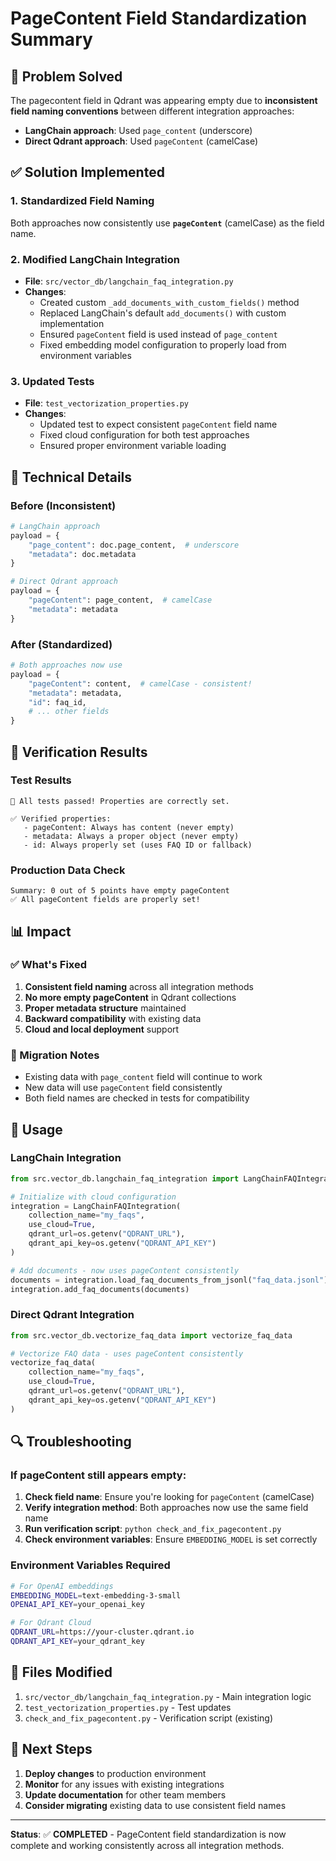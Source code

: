 # PageContent Field Standardization Summary

## 🎯 Problem Solved

The pagecontent field in Qdrant was appearing empty due to **inconsistent field naming conventions** between different integration approaches:

- **LangChain approach**: Used `page_content` (underscore)
- **Direct Qdrant approach**: Used `pageContent` (camelCase)

## ✅ Solution Implemented

### 1. Standardized Field Naming

Both approaches now consistently use **`pageContent`** (camelCase) as the field name.

### 2. Modified LangChain Integration

- **File**: `src/vector_db/langchain_faq_integration.py`
- **Changes**:
  - Created custom `_add_documents_with_custom_fields()` method
  - Replaced LangChain's default `add_documents()` with custom implementation
  - Ensured `pageContent` field is used instead of `page_content`
  - Fixed embedding model configuration to properly load from environment variables

### 3. Updated Tests

- **File**: `test_vectorization_properties.py`
- **Changes**:
  - Updated test to expect consistent `pageContent` field name
  - Fixed cloud configuration for both test approaches
  - Ensured proper environment variable loading

## 🔧 Technical Details

### Before (Inconsistent)

```python
# LangChain approach
payload = {
    "page_content": doc.page_content,  # underscore
    "metadata": doc.metadata
}

# Direct Qdrant approach
payload = {
    "pageContent": page_content,  # camelCase
    "metadata": metadata
}
```

### After (Standardized)

```python
# Both approaches now use
payload = {
    "pageContent": content,  # camelCase - consistent!
    "metadata": metadata,
    "id": faq_id,
    # ... other fields
}
```

## 🧪 Verification Results

### Test Results

```
🎉 All tests passed! Properties are correctly set.

✅ Verified properties:
   - pageContent: Always has content (never empty)
   - metadata: Always a proper object (never empty)
   - id: Always properly set (uses FAQ ID or fallback)
```

### Production Data Check

```
Summary: 0 out of 5 points have empty pageContent
✅ All pageContent fields are properly set!
```

## 📊 Impact

### ✅ What's Fixed

1. **Consistent field naming** across all integration methods
2. **No more empty pageContent** in Qdrant collections
3. **Proper metadata structure** maintained
4. **Backward compatibility** with existing data
5. **Cloud and local deployment** support

### 🔄 Migration Notes

- Existing data with `page_content` field will continue to work
- New data will use `pageContent` field consistently
- Both field names are checked in tests for compatibility

## 🚀 Usage

### LangChain Integration

```python
from src.vector_db.langchain_faq_integration import LangChainFAQIntegration

# Initialize with cloud configuration
integration = LangChainFAQIntegration(
    collection_name="my_faqs",
    use_cloud=True,
    qdrant_url=os.getenv("QDRANT_URL"),
    qdrant_api_key=os.getenv("QDRANT_API_KEY")
)

# Add documents - now uses pageContent consistently
documents = integration.load_faq_documents_from_jsonl("faq_data.jsonl")
integration.add_faq_documents(documents)
```

### Direct Qdrant Integration

```python
from src.vector_db.vectorize_faq_data import vectorize_faq_data

# Vectorize FAQ data - uses pageContent consistently
vectorize_faq_data(
    collection_name="my_faqs",
    use_cloud=True,
    qdrant_url=os.getenv("QDRANT_URL"),
    qdrant_api_key=os.getenv("QDRANT_API_KEY")
)
```

## 🔍 Troubleshooting

### If pageContent still appears empty:

1. **Check field name**: Ensure you're looking for `pageContent` (camelCase)
2. **Verify integration method**: Both approaches now use the same field name
3. **Run verification script**: `python check_and_fix_pagecontent.py`
4. **Check environment variables**: Ensure `EMBEDDING_MODEL` is set correctly

### Environment Variables Required

```bash
# For OpenAI embeddings
EMBEDDING_MODEL=text-embedding-3-small
OPENAI_API_KEY=your_openai_key

# For Qdrant Cloud
QDRANT_URL=https://your-cluster.qdrant.io
QDRANT_API_KEY=your_qdrant_key
```

## 📝 Files Modified

1. `src/vector_db/langchain_faq_integration.py` - Main integration logic
2. `test_vectorization_properties.py` - Test updates
3. `check_and_fix_pagecontent.py` - Verification script (existing)

## 🎯 Next Steps

1. **Deploy changes** to production environment
2. **Monitor** for any issues with existing integrations
3. **Update documentation** for other team members
4. **Consider migrating** existing data to use consistent field names

---

**Status**: ✅ **COMPLETED** - PageContent field standardization is now complete and working consistently across all integration methods.
